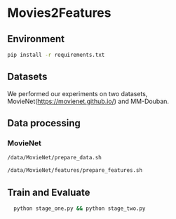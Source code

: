 # Movies2Features
## Environment

```bash
pip install -r requirements.txt
```
## Datasets
We performed our experiments on two datasets, MovieNet(https://movienet.github.io/) and MM-Douban. 
## Data processing

### MovieNet
```bash
/data/MovieNet/prepare_data.sh
```
```bash
/data/MovieNet/features/prepare_features.sh
```

## Train and Evaluate
```bash
  python stage_one.py && python stage_two.py
```
